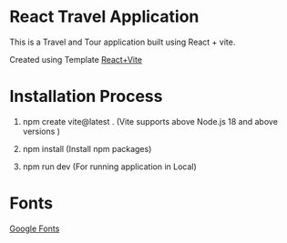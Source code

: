 # React Travel Application

This is a Travel and Tour application built using React + vite.

Created using Template [React+Vite](https://vitejs.dev/guide/)

# Installation Process

1) npm create vite@latest . (Vite supports above Node.js 18 and above versions )

2) npm install (Install npm packages)

3) npm run dev (For running application in Local)

# Fonts

 [Google Fonts ](https://fonts.google.com/)







